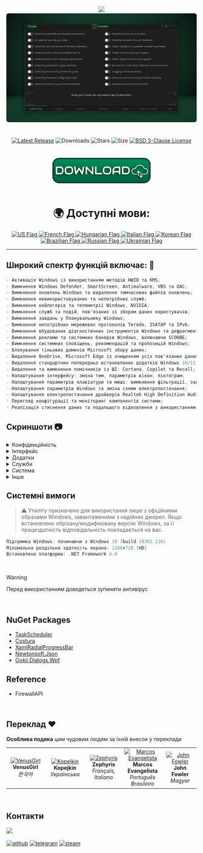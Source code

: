 <div align="center">
<img src="https://github.com/user-attachments/assets/370e1249-4c40-420b-85b1-2978e47f0060"/><br/>
<img src="https://github.com/Greedeks/GTweak/blob/main/.github/Preview.gif"/><br/><br/>
 
<div align="center" style="margin: 20px 0; text-align: center;">
 
[![Latest Release](https://img.shields.io/github/v/release/Greedeks/GTweak?style=for-the-badge&labelColor=3d3d3d&color=179962)](https://github.com/Greedeks/GTweak/releases/latest)
![Downloads](https://img.shields.io/github/downloads/Greedeks/GTweak/total.svg?style=for-the-badge&labelColor=3d3d3d&color=1982a5)
![Stars](https://img.shields.io/github/stars/greedeks/gtweak?style=for-the-badge&labelColor=3d3d3d&color=179962)
![Size](https://img.shields.io/github/repo-size/greedeks/gtweak?style=for-the-badge&labelColor=3d3d3d&color=1982a5)
[![BSD 3-Clause License](https://img.shields.io/badge/License-BSD%203--Clause-yellow.svg?style=for-the-badge&labelColor=3d3d3d&color=179962)](https://github.com/Greedeks/GTweak/blob/main/LICENSE)
</div>

<br/><a href="https://github.com/Greedeks/GTweak/releases/latest/download/gtweak.exe"><img src="https://github.com/Greedeks/GTweak/blob/main/.github/button.png" width="260" height="68" alt="Download the latest version"></a><br/><br/>

<!-- language --> 
<div align="center">
  <h1>🌍 Доступні мови:</h1>

<a href="https://github.com/Greedeks/GTweak/blob/main/README.md">
    <img src="https://cdn-icons-png.flaticon.com/128/197/197484.png" alt="US Flag" width="40">
</a>

<a href="https://github.com/Greedeks/GTweak/blob/main/README-fr.md">
    <img src="https://cdn-icons-png.flaticon.com/128/197/197560.png" alt="French Flag" width="40">
</a>

<a href="https://github.com/Greedeks/GTweak/blob/main/README-hu.md">
    <img src="https://cdn-icons-png.flaticon.com/128/197/197584.png" alt="Hungarian Flag" width="40">
</a>

<a href="https://github.com/Greedeks/GTweak/blob/main/README-it.md">
    <img src="https://cdn-icons-png.flaticon.com/128/9906/9906483.png" alt="Italian Flag" width="40">
</a>
  
<a href="https://github.com/Greedeks/GTweak/blob/main/README-ko.md">
    <img src="https://cdn-icons-png.flaticon.com/128/197/197582.png" alt="Korean Flag" width="40">
</a>

<a href="https://github.com/Greedeks/GTweak/blob/main/README-pt-br.md">
    <img src="https://cdn-icons-png.flaticon.com/128/9906/9906449.png" alt="Brazilian Flag" width="40">
</a>

<a href="https://github.com/Greedeks/GTweak/blob/main/README-ru.md">
    <img src="https://cdn-icons-png.flaticon.com/128/197/197408.png" alt="Russian Flag" width="40">
</a>

<a href="https://github.com/Greedeks/GTweak/blob/main/README-uk.md">
    <img src="https://cdn-icons-png.flaticon.com/128/5315/5315703.png" alt="Ukrainian Flag" width="40">
</a>
</div>

</div>

---
<h2> Широкий спектр функцій включає: 🔩</h2>

```java
- Активація Windows із використанням методів HWID та KMS;
- Вимкнення Windows Defender, SmartScreen, Antimalware, VBS та UAC;
- Вимкнення оновлень Windows та видалення тимчасових файлів оновлень;
- Вимкнення невикористовуваних та непотрібних служб;
- Вимкнення кейлогерів та телеметрії Windows, NVIDIA;
- Вимкнення служб та подій, пов'язаних зі збором даних користувачів;
- Вимкнення завдань у Планувальнику Windows;
- Вимкнення непотрібних мережевих протоколів Teredo, ISATAP та IPv6;
- Вимкнення вбудованих діагностичних інструментів Windows та дефрагментації;
- Вимкнення реклами та системних банерів Windows, включаючи SCOOBE;
- Вимкнення системних сповіщень, рекомендацій та пропозицій Windows;
- Блокування тіньових доменів Microsoft збору даних;
- Видалення OneDrive, Microsoft Edge із очищенням усіх пов'язаних даних, папок та непотрібних файлів;
- Видалення стандартних попередньо встановлених додатків Windows 10/11;
- Видалення та вимкнення помічників із ШІ: Cortana, Copilot та Recall;
- Налаштування інтерфейсу: зміна тем, параметрів вікон, піктограм;
- Налаштування параметрів клавіатури та миші: вимкнення фільтрації, залипання клавіш та акселерації;
- Налаштування параметрів Windows та зміна схеми електропостачання;
- Налаштування електропостачання драйверів Realtek High Definition Audio для виправлення затримки звуку;
- Перегляд конфігурації та моніторинг компонентів системи;
- Реалізація стиснення даних та подальшого відновлення з використанням NFTS.
```


<h2> Скриншоти 📷</h2>
<details>
  <summary> Конфіденційність </summary>
  <img src="https://github.com/Greedeks/GTweak/blob/main/.github/screenshots/uk/Confidentiality.png"/>
</details>
<details>
  <summary> Інтерфейс </summary>
  <img src="https://github.com/Greedeks/GTweak/blob/main/.github/screenshots/uk/Interface.png"/>
</details>
<details>
  <summary> Додатки </summary>
  <img src="https://github.com/Greedeks/GTweak/blob/main/.github/screenshots/uk/Applications.png"/>
</details>
<details>
  <summary> Служби </summary>
  <img src="https://github.com/Greedeks/GTweak/blob/main/.github/screenshots/uk/Services.png"/>
</details>
<details>
  <summary> Система </summary>
  <img src="https://github.com/Greedeks/GTweak/blob/main/.github/screenshots/uk/System.png"/>
</details>
<details>
  <summary> Інше </summary>
  <img src="https://github.com/Greedeks/GTweak/blob/main/.github/screenshots/uk/More.png"/>
</details>


<h2> Системні вимоги</h2>

> ⚠ Утиліту призначено для використання лише з офіційними образами Windows, завантаженими з надійних джерел. Якщо встановлено обрізану/модифіковану версію Windows, за її працездатність відповідальність покладається на вас.

```c++
Підтримка Windows: починаючи з Windows 10 (build 18362.116)
Мінімальна роздільна здатність екрана: 1280×720 (HD)
Встановлена платформа: .NET Framework 4.8
```
</br>

> [!WARNING]  
> Перед використанням доведеться зупинити антивірус

</br>

## NuGet Packages
- [TaskScheduler](https://www.nuget.org/packages/TaskScheduler)
- [Costura](https://github.com/Fody/Costura)
- [XamlRadialProgressBar](https://www.nuget.org/packages/XamlRadialProgressBar)
- [Newtonsoft.Json](https://www.nuget.org/packages/Newtonsoft.Json)
- [Ookii.Dialogs.Wpf](https://www.nuget.org/packages/Ookii.Dialogs.Wpf)

## Reference
- FirewallAPI

</br>

## Переклад ❤️ 
<p>
  <b>Особлива подяка</b> цим чудовим людям за їхній внесок у переклади
</p>

<table>
  <tr>
    <td align="center" width="180">
      <a href="https://github.com/VenusGirl">
        <img src="https://images.weserv.nl/?url=avatars.githubusercontent.com/u/53147200?v=4&h=70&w=70&fit=cover&mask=circle" alt="VenusGirl"/>
      </a><br/>
      <b>VenusGirl</b><br/>
      <i>한국어</i>
    </td>
    <td align="center" width="180">
      <a href="https://github.com/Kopejkin">
        <img src="https://images.weserv.nl/?url=avatars.githubusercontent.com/u/172585094?v=4&h=70&w=70&fit=cover&mask=circle" alt="Kopejkin"/>
      </a><br/>
      <b>Kopejkin</b><br/>
      <i>Українська</i>
    </td>
    <td align="center" width="180">
      <a href="https://github.com/Zephyris-Pro">
        <img src="https://images.weserv.nl/?url=avatars.githubusercontent.com/u/200662396?v=4&h=70&w=70&fit=cover&mask=circle" alt="Zephyris"/>
      </a><br/>
      <b>Zephyris</b><br/>
      <i>Français, Italiano</i>
    </td>
    <td align="center" width="180">
      <a href="https://github.com/marcolinojunior">
        <img src="https://images.weserv.nl/?url=avatars.githubusercontent.com/u/63563268?v=4&h=70&w=70&fit=cover&mask=circle" alt="Marcos Evangelista"/>
      </a><br/>
      <b>Marcos Evangelista</b><br/>
      <i>Português Brasileiro</i>
    </td>
    <td align="center" width="180">
      <a href="https://github.com/JohnFowler58">
        <img src="https://images.weserv.nl/?url=avatars.githubusercontent.com/u/182429115?v=4&h=70&w=70&fit=cover&mask=circle" alt="John Fowler"/>
      </a><br/>
      <b>John Fowler</b><br/>
      <i>Magyar</i>
    </td>
  </tr>
</table>

</br>

## Контакти
<img src="https://avatars.githubusercontent.com/u/82948926?s=400&u=66ddd72b29af1ac8b262281b183da6d191c5a71d&v=4" width="100px;"/>

[![github](https://img.shields.io/badge/Github-gray?style=for-the-badge&logo=github&logoColor=white)](https://github.com/Greedeks)
[![telegram](https://img.shields.io/badge/Telegram-1DA1F2?style=for-the-badge&logo=telegram&logoColor=white)](https://t.me/Greedeks)
[![steam](https://img.shields.io/badge/STEAM-042430?style=for-the-badge&logo=steam&logoColor=white)](https://steamcommunity.com/id/greedeks/)
